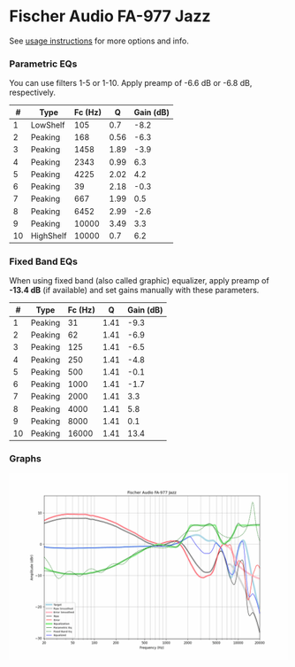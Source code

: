 # Fischer Audio FA-977 Jazz
See [usage instructions](https://github.com/jaakkopasanen/AutoEq#usage) for more options and info.

### Parametric EQs
You can use filters 1-5 or 1-10. Apply preamp of -6.6 dB or -6.8 dB, respectively.

|   # | Type      |   Fc (Hz) |    Q |   Gain (dB) |
|-----|-----------|-----------|------|-------------|
|   1 | LowShelf  |       105 | 0.7  |        -8.2 |
|   2 | Peaking   |       168 | 0.56 |        -6.3 |
|   3 | Peaking   |      1458 | 1.89 |        -3.9 |
|   4 | Peaking   |      2343 | 0.99 |         6.3 |
|   5 | Peaking   |      4225 | 2.02 |         4.2 |
|   6 | Peaking   |        39 | 2.18 |        -0.3 |
|   7 | Peaking   |       667 | 1.99 |         0.5 |
|   8 | Peaking   |      6452 | 2.99 |        -2.6 |
|   9 | Peaking   |     10000 | 3.49 |         3.3 |
|  10 | HighShelf |     10000 | 0.7  |         6.2 |

### Fixed Band EQs
When using fixed band (also called graphic) equalizer, apply preamp of **-13.4 dB** (if available) and set gains manually with these parameters.

|   # | Type    |   Fc (Hz) |    Q |   Gain (dB) |
|-----|---------|-----------|------|-------------|
|   1 | Peaking |        31 | 1.41 |        -9.3 |
|   2 | Peaking |        62 | 1.41 |        -6.9 |
|   3 | Peaking |       125 | 1.41 |        -6.5 |
|   4 | Peaking |       250 | 1.41 |        -4.8 |
|   5 | Peaking |       500 | 1.41 |        -0.1 |
|   6 | Peaking |      1000 | 1.41 |        -1.7 |
|   7 | Peaking |      2000 | 1.41 |         3.3 |
|   8 | Peaking |      4000 | 1.41 |         5.8 |
|   9 | Peaking |      8000 | 1.41 |         0.1 |
|  10 | Peaking |     16000 | 1.41 |        13.4 |

### Graphs
![](./Fischer%20Audio%20FA-977%20Jazz.png)
